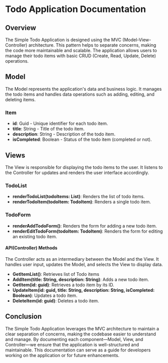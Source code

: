# Todo Application Documentation

## Overview
The Simple Todo Application is designed using the MVC (Model-View-Controller) architecture. This pattern helps to separate concerns, making the code more maintainable and scalable. The application allows users to manage their todo items with basic CRUD (Create, Read, Update, Delete) operations.

## Model
The Model represents the application's data and business logic. It manages the todo items and handles data operations such as adding, editing, and deleting items.

### Item
- **id**: Guid - Unique identifier for each todo item.
- **title**: String - Title of the todo item.
- **description**: String - Description of the todo item.
- **isCompleted**: Boolean - Status of the todo item (completed or not).

## Views
The View is responsible for displaying the todo items to the user. It listens to the Controller for updates and renders the user interface accordingly.

### TodoList
- **renderTodoList(todoItems: List<TodoItem>)**: Renders the list of todo items.
- **renderTodoItem(todoItem: TodoItem)**: Renders a single todo item.

### TodoForm
- **renderAddTodoForm()**: Renders the form for adding a new todo item.
- **renderEditTodoForm(todoItem: TodoItem)**: Renders the form for editing an existing todo item.

#### API(Controller) Methods
The Controller acts as an intermediary between the Model and the View. It handles user input, updates the Model, and selects the View to display data.

- **GetItemList()**: Retrieves list of Todo items
- **AddItem(title: String, description: String)**: Adds a new todo item.
- **GetItem(id: guid)**: Retrieves a todo item by its ID.
- **UpdateItem(id: guid, title: String, description: String, isCompleted: Boolean)**: Updates a todo item.
- **DeleteItem(id: guid)**: Deletes a todo item.

## Conclusion
The Simple Todo Application leverages the MVC architecture to maintain a clear separation of concerns, making the codebase easier to understand and manage. By documenting each component—Model, View, and Controller—we ensure that the application is well-structured and maintainable. This documentation can serve as a guide for developers working on the application or for future enhancements.
